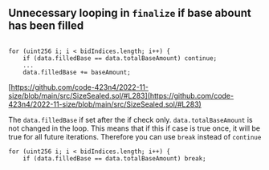 ## Unnecessary looping in `finalize` if base abount has been filled

```solidity

for (uint256 i; i < bidIndices.length; i++) {
    if (data.filledBase == data.totalBaseAmount) continue;
    ...
    data.filledBase += baseAmount;
```

[https://github.com/code-423n4/2022-11-size/blob/main/src/SizeSealed.sol/#L283](https://github.com/code-423n4/2022-11-size/blob/main/src/SizeSealed.sol/#L283)

The `data.filledBase` if set after the if check only. `data.totalBaseAmount` is not changed in the loop. This means that if this if case is true once, it will be true for all future iterations. Therefore you can use `break` instead of `continue`

```solidity
for (uint256 i; i < bidIndices.length; i++) {
    if (data.filledBase == data.totalBaseAmount) break;
```
